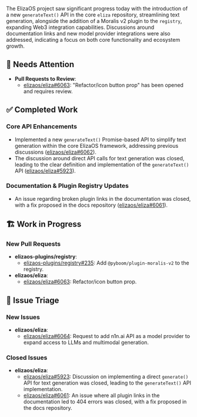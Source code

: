 The ElizaOS project saw significant progress today with the introduction of a new `generateText()` API in the core `eliza` repository, streamlining text generation, alongside the addition of a Moralis v2 plugin to the `registry`, expanding Web3 integration capabilities. Discussions around documentation links and new model provider integrations were also addressed, indicating a focus on both core functionality and ecosystem growth.

## 🚨 Needs Attention 
- **Pull Requests to Review**:
    - [elizaos/eliza#6063](https://github.com/elizaos/eliza/pull/6063): "Refactor/icon button prop" has been opened and requires review.

## ✅ Completed Work
### Core API Enhancements
- Implemented a new `generateText()` Promise-based API to simplify text generation within the core ElizaOS framework, addressing previous discussions ([elizaos/eliza#6062](https://github.com/elizaos/eliza/pull/6062)).
- The discussion around direct API calls for text generation was closed, leading to the clear definition and implementation of the `generateText()` API ([elizaos/eliza#5923](https://github.com/elizaos/eliza/issues/5923)).

### Documentation & Plugin Registry Updates
- An issue regarding broken plugin links in the documentation was closed, with a fix proposed in the docs repository ([elizaos/eliza#6061](https://github.com/elizaos/eliza/issues/6061)).

## 🏗️ Work in Progress
### New Pull Requests
- **elizaos-plugins/registry**:
    - [elizaos-plugins/registry#235](https://github.com/elizaos-plugins/registry/pull/235): Add `@pyboom/plugin-moralis-v2` to the registry.
- **elizaos/eliza**:
    - [elizaos/eliza#6063](https://github.com/elizaos/eliza/pull/6063): Refactor/icon button prop.

## 🐞 Issue Triage
### New Issues
- **elizaos/eliza**:
    - [elizaos/eliza#6064](https://github.com/elizaos/eliza/issues/6064): Request to add n1n.ai API as a model provider to expand access to LLMs and multimodal generation.

### Closed Issues
- **elizaos/eliza**:
    - [elizaos/eliza#5923](https://github.com/elizaos/eliza/issues/5923): Discussion on implementing a direct `generate()` API for text generation was closed, leading to the `generateText()` API implementation.
    - [elizaos/eliza#6061](https://github.com/elizaos/eliza/issues/6061): An issue where all plugin links in the documentation led to 404 errors was closed, with a fix proposed in the docs repository.